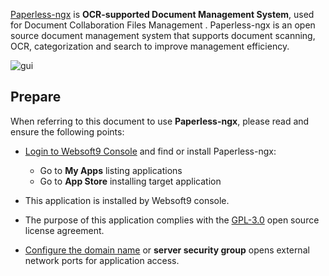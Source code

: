 [Paperless-ngx](https://docs.paperless-ngx.com) is **OCR-supported  Document Management System**, used for Document Collaboration Files Management . Paperless-ngx is an open source document management system that supports document scanning, OCR, categorization and search to improve management efficiency.


![gui](http://libs.websoft9.com/Websoft9/DocsPicture/zh/paperlessngx/paperlessngx-gui-websoft9.png)


## Prepare

When referring to this document to use **Paperless-ngx**, please read and ensure the following points:

- [Login to Websoft9 Console](./login-console) and find or install Paperless-ngx:
  - Go to **My Apps** listing applications 
  - Go to **App Store** installing target application

- This application is installed by Websoft9 console.


- The purpose of this application complies with the [GPL-3.0](https://opensource.org/licenses/GPL-3.0) open source license agreement.


- [Configure the domain name](./domain-set) or **server security group** opens external network ports for application access.